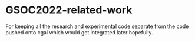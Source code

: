 # GSOC2022-related-work
For keeping all the research and experimental code separate from the code pushed onto cgal which would get integrated later hopefully.
